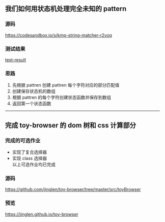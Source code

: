 
##  我们如何用状态机处理完全未知的 pattern
### 源码
https://codesandbox.io/s/kmp-string-matcher-r2voq   
### 测试结果
[test-result](./images/test-result.png)

### 思路
1. 先根据 pattren 创建 pattren 每个字符对应的部分匹配值
2. 创建保存状态机的数组
3. 根据 pattren 的每个字符创建状态函数并保存到数组
4. 返回第一个状态函数

---

## 完成 toy-browser 的 dom 树和 css 计算部分

### 完成的可选作业
- 实现了复合选择器
- 实现 class 选择器   
以上可选作业均已完成  

### 源码
https://github.com/jinglen/toy-browser/tree/master/src/toyBrowser

### 预览
https://jinglen.github.io/toy-browser


